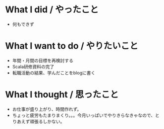 # What I did / やったこと
- 何もできず

# What I want to do / やりたいこと
- 年間・月間の目標を再検討する
- Scala研修資料の完了
- 転職活動の結果、学んだことをblogに書く

# What I thought / 思ったこと
- お仕事が盛り上がり、時間作れず。
- ちょっと疲労もたまりまくり。。。今月いっぱいでやりきらなきゃなので、とりあえず頑張るしかない。
